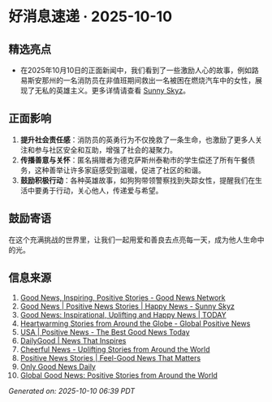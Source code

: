 # 好消息速递 · 2025-10-10

## 精选亮点
- 在2025年10月10日的正面新闻中，我们看到了一些激励人心的故事，例如路易斯安那州的一名消防员在非值班期间救出一名被困在燃烧汽车中的女性，展现了无私的英雄主义。更多详情请查看 [Sunny Skyz](https://www.sunnyskyz.com/good-news)。

## 正面影响
1. **提升社会责任感**：消防员的英勇行为不仅挽救了一条生命，也激励了更多人关注和参与社区安全和互助，增强了社会的凝聚力。
2. **传播善意与关怀**：匿名捐赠者为德克萨斯州泰勒市的学生偿还了所有午餐债务，这种善举让许多家庭感受到温暖，促进了社区的和谐。
3. **鼓励积极行动**：各种英雄故事，如狗狗带领警察找到失踪女性，提醒我们在生活中要勇于行动，关心他人，传递爱与希望。

## 鼓励寄语
在这个充满挑战的世界里，让我们一起用爱和善良去点亮每一天，成为他人生命中的光。

## 信息来源
1. [Good News, Inspiring, Positive Stories - Good News Network](https://www.goodnewsnetwork.org/)
2. [Good News | Positive News Stories | Happy News - Sunny Skyz](https://www.sunnyskyz.com/good-news)
3. [Good News: Inspirational, Uplifting and Happy News | TODAY](https://www.today.com/news/good-news)
4. [Heartwarming Stories from Around the Globe - Global Positive News](https://www.globalpositivenewsnetwork.com/heartwarming-stories-from-around-the-globe/)
5. [USA | Positive News - The Best Good News Today](https://positivenewsfoundation.org/usa/)
6. [DailyGood | News That Inspires](https://www.dailygood.org/)
7. [Cheerful News - Uplifting Stories from Around the World](https://cheerfulnewsdaily.com/)
8. [Positive News Stories | Feel-Good News That Matters](https://www.positivenews.press/stories)
9. [Only Good News Daily](https://www.onlygoodnewsdaily.com/)
10. [Global Good News: Positive Stories from Around the World](https://www.globalpositivenewsnetwork.com/global-good-news-positive-stories-from-around-the-world/)

_Generated on: 2025-10-10 06:39 PDT_
